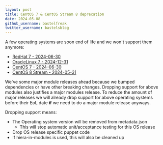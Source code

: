 ```yaml
---
layout: post
title: CentOS 7 & CentOS Stream 8 deprecation
date: 2024-05-08
github_username: bastelfreak
twitter_username: bastelsblog
---
```


A few operating systems are soon end of life and we won't support them anymore:

* [RedHat 7 - 2024-06-30](https://github.com/voxpupuli/puppet_metadata/blob/dd815b5b350af2936819a7c5a449c1156cfac4b4/lib/puppet_metadata/operatingsystem.rb#L107C17-L107C27)
* [OracleLinux 7 - 2024-12-31](https://github.com/voxpupuli/puppet_metadata/blob/e8d46ebcbe1791834ba1cf77f49c8537faec3b78/lib/puppet_metadata/operatingsystem.rb#L53)
* [CentOS 7 - 2024-06-30](https://github.com/voxpupuli/puppet_metadata/blob/dd815b5b350af2936819a7c5a449c1156cfac4b4/lib/puppet_metadata/operatingsystem.rb#L25)
* [CentOS 8 Stream - 2024-05-31](https://github.com/voxpupuli/puppet_metadata/blob/dd815b5b350af2936819a7c5a449c1156cfac4b4/lib/puppet_metadata/operatingsystem.rb#L24C17-L24C27)

We've some major module releases ahead because we bumped dependencies or have
other breaking changes. Dropping support for above modules also justifies a
major modules release. To reduce the amount of major releases we will already
drop support for above operating systems before their EoL date **if** we need
to do a major module release anyways.

Dropping support means:

* The Operating system version will be removed from metadata.json
    * This will stop automatic unit/acceptance testing for this OS release
* Drop OS release specific puppet code
* If hiera-in-modules is used, this will also be cleaned up
